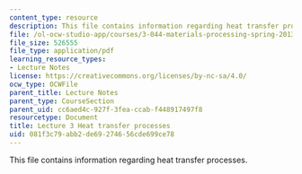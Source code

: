 ```yaml
---
content_type: resource
description: This file contains information regarding heat transfer processes.
file: /ol-ocw-studio-app/courses/3-044-materials-processing-spring-2013/081f3c79abb2de69274656cde699ce78_MIT3_044S13_Lec03.pdf
file_size: 526555
file_type: application/pdf
learning_resource_types:
- Lecture Notes
license: https://creativecommons.org/licenses/by-nc-sa/4.0/
ocw_type: OCWFile
parent_title: Lecture Notes
parent_type: CourseSection
parent_uid: cc6aed4c-927f-3fea-ccab-f448917497f8
resourcetype: Document
title: Lecture 3 Heat transfer processes
uid: 081f3c79-abb2-de69-2746-56cde699ce78
---
```

This file contains information regarding heat transfer processes.